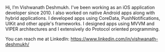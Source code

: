 Hi, I’m Vishwanath Deshmukh.
I've been working as an iOS application developer since 2010. I also worked on native Android apps along with hybrid applications. I developed apps using CoreData, PushNotifications, UIKit and other apple's frameworks.
I designed apps using MVVM and VIPER architectures and I extensively do Protocol oriented programming.

You can reach me at LinkedIn: https://www.linkedin.com/in/vishwanath-deshmukh/
